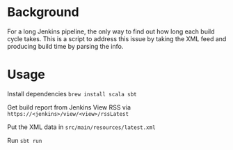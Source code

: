 # Background

For a long Jenkins pipeline, the only way to find out how long each build cycle takes. This is a script to 
address this issue by taking the XML feed and producing build time by parsing the info.  
 

# Usage

Install dependencies `brew install scala sbt`

Get build report from Jenkins View RSS via `https://<jenkins>/view/<view>/rssLatest`

Put the XML data in `src/main/resources/latest.xml`

Run `sbt run`
